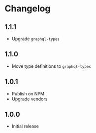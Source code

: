 # Changelog

## 1.1.1

* Upgrade `graphql-types`

## 1.1.0

* Move type definitions to `graphql-types`

## 1.0.1

* Publish on NPM
* Upgrade vendors

## 1.0.0

* Initial release

